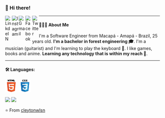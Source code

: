 ### 👋 Hi there! 
<a target="_blank" href="https://www.linkedin.com/in/cleytonwlsn/">
  <img align="left" alt="LinkdeIN" width="22px" src="https://cdn.jsdelivr.net/npm/simple-icons@v3/icons/linkedin.svg" />
</a>
<a target="_blank" href="https://www.instagram.com/cleytonwlsn/">
  <img align="left" alt="Instagram" width="22px" src="https://cdn.jsdelivr.net/npm/simple-icons@v3/icons/instagram.svg" />
</a>
<a target="_blank" href="mailto:cleytonwilsonlima@gmail.com">
  <img align="left" alt="Gmail" width="22px" src="https://cdn.jsdelivr.net/npm/simple-icons@v3/icons/gmail.svg" />
</a>
<a target="_blank" href="https://www.facebook.com/cley.wilson/">
  <img align="left" alt="Facebook" width="22px" src="https://cdn.jsdelivr.net/npm/simple-icons@v3/icons/facebook.svg" />
</a>
<a target="_blank" href="https://www.twitter.com/cleytonwlsn/">
  <img align="left" alt="Twitter" width="22px" src="https://cdn.jsdelivr.net/npm/simple-icons@v3/icons/twitter.svg" />
</a>

----
<h4> 👨🏻‍💻 About Me </h4>

I'm a Software Engineer from Macapá - Amapá - Brazil, 25 years old. **I'm a bachelor in forest engineering 🎓**.
I'm a musician (guitarist) and I'm learning to play the keyboard 🎸. I like games, books and anime.
**Learning any technology that is within my reach 🌱**. 

----
<h4> 🛠 Languages: </h4>

<code><img height="40" width="40" src="https://raw.githubusercontent.com/github/explore/80688e429a7d4ef2fca1e82350fe8e3517d3494d/topics/html/html.png"></code>
<code><img height="40" width="40" src="https://raw.githubusercontent.com/github/explore/80688e429a7d4ef2fca1e82350fe8e3517d3494d/topics/css/css.png"></code>

<img width="495px" src="https://github-readme-stats.vercel.app/api?username=cleytonwlsn&count_private=true&theme=gotham">
<img width="400px" src="https://github-readme-stats.vercel.app/api/top-langs/?username=cleytonwlsn&theme=gotham&layout=compact">

⭐️ From [cleytonwlsn](https://github.com/cleytonwlsn)
